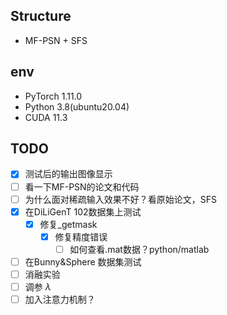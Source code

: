 ## Structure
- MF-PSN + SFS

## env
- PyTorch  1.11.0
- Python  3.8(ubuntu20.04)
- CUDA  11.3

## TODO
- [x] 测试后的输出图像显示
- [ ] 看一下MF-PSN的论文和代码
- [ ] 为什么面对稀疏输入效果不好？看原始论文，SFS
- [x] 在DiLiGenT 102数据集上测试
  - [x] 修复_getmask
    - [x] 修复精度错误
      - [ ] 如何查看.mat数据？python/matlab
- [ ] 在Bunny&Sphere 数据集测试
- [ ] 消融实验
- [ ] 调参 $\lambda$
- [ ] 加入注意力机制？